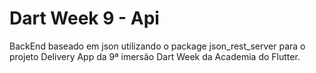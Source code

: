 # Dart Week 9 - Api
BackEnd baseado em json utilizando o package json_rest_server para o projeto Delivery App da 9ª imersão Dart Week da Academia do Flutter.
